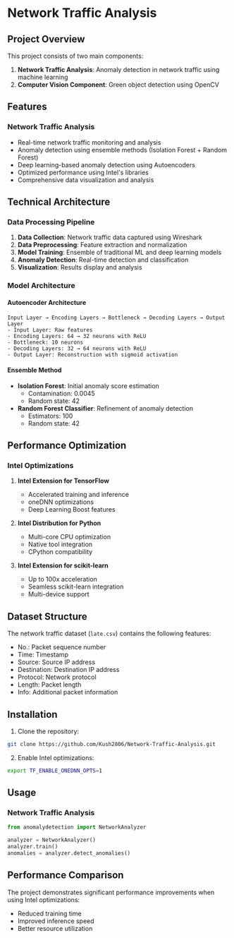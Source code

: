 # Network Traffic Analysis

## Project Overview

This project consists of two main components:
1. **Network Traffic Analysis**: Anomaly detection in network traffic using machine learning
2. **Computer Vision Component**: Green object detection using OpenCV

## Features

### Network Traffic Analysis
- Real-time network traffic monitoring and analysis
- Anomaly detection using ensemble methods (Isolation Forest + Random Forest)
- Deep learning-based anomaly detection using Autoencoders
- Optimized performance using Intel's libraries
- Comprehensive data visualization and analysis

## Technical Architecture

### Data Processing Pipeline
1. **Data Collection**: Network traffic data captured using Wireshark
2. **Data Preprocessing**: Feature extraction and normalization
3. **Model Training**: Ensemble of traditional ML and deep learning models
4. **Anomaly Detection**: Real-time detection and classification
5. **Visualization**: Results display and analysis

### Model Architecture

#### Autoencoder Architecture
```
Input Layer → Encoding Layers → Bottleneck → Decoding Layers → Output Layer
- Input Layer: Raw features
- Encoding Layers: 64 → 32 neurons with ReLU
- Bottleneck: 10 neurons
- Decoding Layers: 32 → 64 neurons with ReLU
- Output Layer: Reconstruction with sigmoid activation
```

#### Ensemble Method
- **Isolation Forest**: Initial anomaly score estimation
  - Contamination: 0.0045
  - Random state: 42
- **Random Forest Classifier**: Refinement of anomaly detection
  - Estimators: 100
  - Random state: 42

## Performance Optimization

### Intel Optimizations
1. **Intel Extension for TensorFlow**
   - Accelerated training and inference
   - oneDNN optimizations
   - Deep Learning Boost features

2. **Intel Distribution for Python**
   - Multi-core CPU optimization
   - Native tool integration
   - CPython compatibility

3. **Intel Extension for scikit-learn**
   - Up to 100x acceleration
   - Seamless scikit-learn integration
   - Multi-device support

## Dataset Structure

The network traffic dataset (`late.csv`) contains the following features:
- No.: Packet sequence number
- Time: Timestamp
- Source: Source IP address
- Destination: Destination IP address
- Protocol: Network protocol
- Length: Packet length
- Info: Additional packet information

## Installation

1. Clone the repository:
```bash
git clone https://github.com/Kush2806/Network-Traffic-Analysis.git
```

2. Enable Intel optimizations:
```bash
export TF_ENABLE_ONEDNN_OPTS=1
```

## Usage

### Network Traffic Analysis
```python
from anomalydetection import NetworkAnalyzer

analyzer = NetworkAnalyzer()
analyzer.train()
anomalies = analyzer.detect_anomalies()
```

## Performance Comparison

The project demonstrates significant performance improvements when using Intel optimizations:
- Reduced training time
- Improved inference speed
- Better resource utilization
